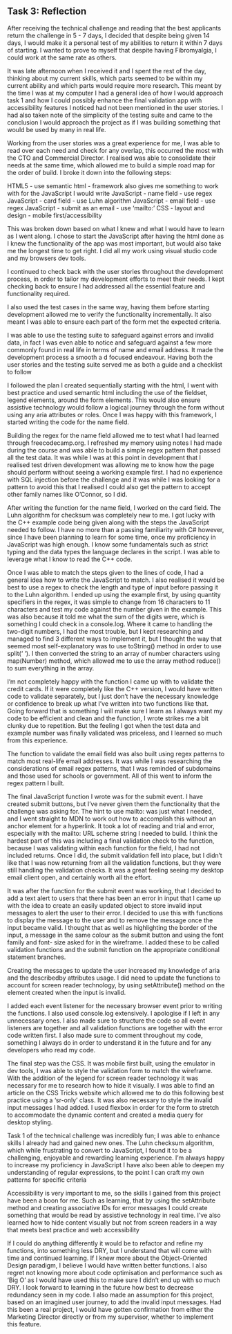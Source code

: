 ## Task 3: Reflection

After receiving the technical challenge and reading that the best applicants return the challenge in 5 - 7 days, I decided that despite being given 14 days, I would make it a personal test of my abilities to return it within 7 days of starting.  I wanted to prove to myself that despite having Fibromyalgia, I could work at the same rate as others.

It was late afternoon when I received it and I spent the rest of the day, thinking about my current skills, which parts seemed to be within my current ability and which parts would require more research.  This meant by the time I was at my computer I had a general idea of how I would approach task 1 and how I could possibly enhance the final validation app with accessibility features I noticed had not been mentioned in the user stories.  I had also taken note of the simplicity of the testing suite and came to the conclusion I would approach the project as if I was building something that would be used by many in real life.

Working from the user stories was a great experience for me,  I was able to read over each need and check for any overlap, this occurred the most with the CTO and Commercial Director.  I realised was able to consolidate their needs at the same time, which allowed me to build a simple road map for the order of build. I broke it down into the following steps:

HTML5 - use semantic html - framework also gives me something to work with for the JavaScript I would write
JavaScript - name field - use regex
JavaScript - card field - use Luhn algorithm
JavaScript - email field - use regex
JavaScript - submit as an email - use ‘mailto:’
CSS - layout and design - mobile first/accessibility

This was broken down based on what I knew and what I would have to learn as I went along.  I chose to start the JavaScript after having the html done as I knew the functionality of the app was most important, but would also take me the longest time to get right.  I did all my work using visual studio code and my browsers dev tools.

I continued to check back with the user stories throughout the development process, in order to tailor my development efforts to meet their needs. I kept checking back to ensure I had addressed all the essential feature and functionality required. 

I also used the test cases in the same way, having them before starting development allowed me to verify the functionality incrementally.  It also meant I was able to ensure each part of the form met the expected criteria.

I was able to use the testing suite to safeguard against errors and invalid data, in fact I was even able to notice and safeguard against a few more commonly found in real life in terms of name and email address.  It made the development process a smooth a d focused endeavour.  Having both the user stories and the testing suite served me as both a guide and a checklist to follow

I followed the plan I created sequentially starting with the html, I went with best practice and used semantic html including the use of the fieldset, legend elements, around the form elements.
This would also ensure assistive technology would follow a logical journey through the form without using any aria attributes or roles. Once I was happy with this framework, I started writing the code for the name field. 

Building the regex for the name field allowed me to test what I had learned through freecodecamp.org.  I refreshed my memory using notes I had made during the course and was able to build a simple regex pattern that passed all the test data. It was while I was at this point in development that I realised test driven development was allowing me to know how the page should perform without seeing a working example first.  I had no experience with SQL injection before the challenge and it was while I was looking for a pattern to avoid this that I realised I could also get the pattern to accept other family names like O’Connor, so I did.

After writing the function for the name field, I worked on the card field.  The Luhn algorithm for checksum was completely new to me.  I got lucky with the C++ example code being given along with the steps the JavaScript needed to follow. I have no more than a passing familiarity with C# however, since I have been planning to learn for some time, once my proficiency in JavaScript was high enough.  I know some fundamentals such as strict typing and the data types the language declares in the script. I was able to leverage what I know to read the C++ code.  

Once I was able to match the steps given to the lines of code, I had a general idea how to write the JavaScript to match. I also realised it would be best to use a regex to check the length and type of input before passing it to the Luhn algorithm.  I ended up using the example first,  by using quantity specifiers in the regex, it was simple to change from 16 characters to 11 characters and test my code against the number given in the example.  This was also because it told me what the sum of the digits were, which is something I could check in a console.log.
Where it came to handling the two-digit numbers, I had the most trouble, but I kept researching and managed to find 3 different ways to implement it, but I thought the way that seemed most self-explanatory was to use toString() method in order to use split(‘ ‘). I then converted the string to an array of number characters using map(Number) method, which allowed me to use the array method reduce() to sum everything in the array. 

I’m not completely happy with the function I came up with to validate the credit cards.  If it were completely like the C++ version, I would have written code to validate separately, but I just don’t have the necessary knowledge or confidence to break up what I’ve written into two functions like that. Going forward that is something I will make sure I learn as I always want my code to be efficient and clean and the function, I wrote strikes me a bit clunky due to repetition.  But the feeling I got when the test data and example number was finally validated was priceless, and I learned so much from this experience. 

The function to validate the email field was also built using regex patterns to match most real-life email addresses.  It was while I was researching the considerations of email regex patterns, that I was reminded of subdomains and those used for schools or government.  All of this went to inform the regex pattern I built.

The final JavaScript function I wrote was for the submit event. I have created submit buttons, but I’ve never given them the functionality that the challenge was asking for.  The hint to use mailto: was just what I needed, and I went straight to MDN to work out how to accomplish this without an anchor element for a hyperlink.  It took a lot of reading and trial and error, especially with the mailto: URL scheme string I needed to build.  I think the hardest part of this was including a final validation check to the function, because I was validating within each function for the field, I had not included returns. Once I did, the submit validation fell into place, but I didn’t like that I was now returning from all the validation functions, but they were still handling the validation checks.
It was a great feeling seeing my desktop email client open, and certainly worth all the effort. 

It was after the function for the submit event was working, that I decided to add a text alert to users that there has been an error in input that I came up with the idea to create an easily updated object to store invalid input messages to alert the user to their error. I decided to use this with functions to display the message to the user and to remove the message once the input became valid.  I thought that as well as highlighting the border of the input, a message in the same colour as the submit button and using the font family and font- size asked for in the wireframe.  I added these to be called validation functions and the submit function on the appropriate conditional statement branches.

Creating the messages to update the user increased my knowledge of aria and the describedby attributes usage.  I did need to update the functions to account for screen reader technology, by using setAttribute() method on the element created when the input is invalid.

I added each event listener for the necessary browser event prior to writing the functions. I also used console.log extensively.  I apologise if I left in any unnecessary ones. I also made sure to structure the code so all event listeners are together and all validation functions are together with the error code written first.  I also made sure to comment throughout my code, something I always do in order to understand it in the future and for any developers who read my code.

The final step was the CSS.  It was mobile first built, using the emulator in dev tools, I was able to style the validation form to match the wireframe. With the addition of the legend for screen reader technology it was necessary for me to research how to hide it visually.  I was able to find an article on the CSS Tricks website which allowed me to do this following best practice using a ‘sr-only’ class.
It was also necessary to style the invalid input messages I had added.  I used flexbox in order for the form to stretch to accommodate the dynamic content and created a media query for desktop styling.

Task 1 of the technical challenge was incredibly fun; I was able to enhance skills I already had and gained new ones. 
The Luhn checksum algorithm, which while frustrating to convert to JavaScript, I found it to be a challenging, enjoyable and rewarding learning experience.  I’m always happy to increase my proficiency in JavaScript
I have also been able to deepen my understanding of regular expressions, to the point I can craft my own patterns for specific criteria

Accessibility is very important to me, so the skills I gained from this project have been a boon for me.  Such as learning,  that by using the setAttribute method and creating associative IDs for error messages I could create something that would be read by assistive technology in real time.  I’ve also learned how to hide content visually but not from screen readers in a way that meets best practice and web accessibility

If I could do anything differently it would be to refactor and refine my functions, into something less DRY, but I understand that will come with time and continued learning.  If I knew more about the Object-Oriented Design paradigm, I believe I would have written better functions.  I also regret not knowing more about code optimisation and performance such as ‘Big O’ as I would have used this to make sure I didn’t end up with so much DRY.  I look forward to learning in the future how best to decrease redundancy seen in my code.
I also made an assumption for this project, based on an imagined user journey, to add the invalid input messages.  Had this been a real project, I would have gotten confirmation from either the Marketing Director directly or from my supervisor, whether to implement this feature.
